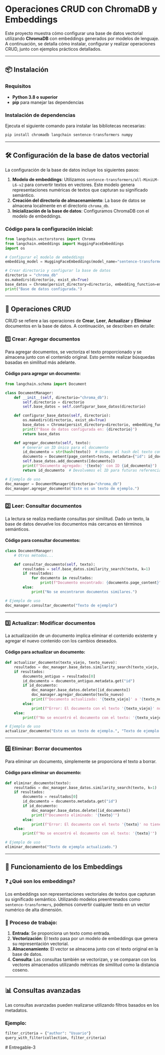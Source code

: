 # Operaciones CRUD con ChromaDB y Embeddings

Este proyecto muestra cómo configurar una base de datos vectorial utilizando **ChromaDB** con embeddings generados por modelos de lenguaje. A continuación, se detalla cómo instalar, configurar y realizar operaciones CRUD, junto con ejemplos prácticos detallados.

---

## 📦 Instalación

### Requisitos
- **Python 3.8 o superior**
- **pip** para manejar las dependencias

### Instalación de dependencias
Ejecuta el siguiente comando para instalar las bibliotecas necesarias:

```bash
pip install chromadb langchain sentence-transformers numpy
```

---

## 🛠 Configuración de la base de datos vectorial

La configuración de la base de datos incluye los siguientes pasos:

1. **Modelo de embeddings**: Utilizamos `sentence-transformers/all-MiniLM-L6-v2` para convertir textos en vectores. Este modelo genera representaciones numéricas de textos que capturan su significado semántico.
2. **Creación del directorio de almacenamiento**: La base de datos se almacena localmente en el directorio `chroma_db`.
3. **Inicialización de la base de datos**: Configuramos ChromaDB con el modelo de embeddings.

### Código para la configuración inicial:

```python
from langchain.vectorstores import Chroma
from langchain.embeddings import HuggingFaceEmbeddings
import os

# Configurar el modelo de embeddings
embedding_model = HuggingFaceEmbeddings(model_name="sentence-transformers/all-MiniLM-L6-v2")

# Crear directorio y configurar la base de datos
directorio = "chroma_db"
os.makedirs(directorio, exist_ok=True)
base_datos = Chroma(persist_directory=directorio, embedding_function=embedding_model)
print("Base de datos configurada.")
```

---

## 🔄 Operaciones CRUD

CRUD se refiere a las operaciones de **Crear**, **Leer**, **Actualizar** y **Eliminar** documentos en la base de datos. A continuación, se describen en detalle:

### 1️⃣ **Crear: Agregar documentos**
Para agregar documentos, se vectoriza el texto proporcionado y se almacena junto con el contenido original. Esto permite realizar búsquedas basadas en similitud más adelante.

#### Código para agregar un documento:

```python
from langchain.schema import Document

class DocumentManager:
    def __init__(self, directorio="chroma_db"):
        self.directorio = directorio
        self.base_datos = self.configurar_base_datos(directorio)

    def configurar_base_datos(self, directorio):
        os.makedirs(directorio, exist_ok=True)
        base_datos = Chroma(persist_directory=directorio, embedding_function=embedding_model)
        print(f"Base de datos configurada en: {directorio}")
        return base_datos

    def agregar_documento(self, texto):
        # Generar un ID único para el documento
        id_documento = str(hash(texto))  # Usamos el hash del texto como ID
        documento = Document(page_content=texto, metadata={"id": id_documento})
        self.base_datos.add_documents([documento])
        print(f"Documento agregado: '{texto}' con ID {id_documento}")
        return id_documento  # Devolvemos el ID para futuras referencias

# Ejemplo de uso
doc_manager = DocumentManager(directorio="chroma_db")
doc_manager.agregar_documento("Este es un texto de ejemplo.")
```

---

### 2️⃣ **Leer: Consultar documentos**
La lectura se realiza mediante consultas por similitud. Dado un texto, la base de datos devuelve los documentos más cercanos en términos semánticos.

#### Código para consultar documentos:

```python
class DocumentManager:
    # Otros métodos...

    def consultar_documento(self, texto):
        resultados = self.base_datos.similarity_search(texto, k=1)
        if resultados:
            for documento in resultados:
                print(f"Documento encontrado: {documento.page_content}")
        else:
            print("No se encontraron documentos similares.")

# Ejemplo de uso
doc_manager.consultar_documento("Texto de ejemplo")
```

---

### 3️⃣ **Actualizar: Modificar documentos**
La actualización de un documento implica eliminar el contenido existente y agregar el nuevo contenido con los cambios deseados.

#### Código para actualizar un documento:

```python
def actualizar_documento(texto_viejo, texto_nuevo):
    resultados = doc_manager.base_datos.similarity_search(texto_viejo, k=1)
    if resultados:
        documento_antiguo = resultados[0]
        id_documento = documento_antiguo.metadata.get("id")
        if id_documento:
            doc_manager.base_datos.delete([id_documento])
            doc_manager.agregar_documento(texto_nuevo)
            print(f"Documento actualizado: '{texto_viejo}' a '{texto_nuevo}'")
        else:
            print(f"Error: El documento con el texto '{texto_viejo}' no tiene un ID válido.")
    else:
        print(f"No se encontró el documento con el texto: '{texto_viejo}'")

# Ejemplo de uso
actualizar_documento("Este es un texto de ejemplo.", "Texto de ejemplo actualizado.")
```

---

### 4️⃣ **Eliminar: Borrar documentos**
Para eliminar un documento, simplemente se proporciona el texto a borrar.

#### Código para eliminar un documento:

```python
def eliminar_documento(texto):
    resultados = doc_manager.base_datos.similarity_search(texto, k=1)
    if resultados:
        documento = resultados[0]
        id_documento = documento.metadata.get("id")
        if id_documento:
            doc_manager.base_datos.delete([id_documento])
            print(f"Documento eliminado: '{texto}'")
        else:
            print(f"Error: El documento con el texto '{texto}' no tiene un ID válido.")
    else:
        print(f"No se encontró el documento con el texto: '{texto}'")

# Ejemplo de uso
eliminar_documento("Texto de ejemplo actualizado.")
```

---

## 📖 Funcionamiento de los Embeddings

### ❓ **¿Qué son los embeddings?**
Los embeddings son representaciones vectoriales de textos que capturan su significado semántico. Utilizando modelos preentrenados como `sentence-transformers`, podemos convertir cualquier texto en un vector numérico de alta dimensión.

### 🔄 **Proceso de trabajo:**
1. **Entrada**: Se proporciona un texto como entrada.
2. **Vectorización**: El texto pasa por un modelo de embeddings que genera su representación vectorial.
3. **Almacenamiento**: El vector se almacena junto con el texto original en la base de datos.
4. **Consulta**: Las consultas también se vectorizan, y se comparan con los vectores almacenados utilizando métricas de similitud como la distancia coseno.

---

## 📊 **Consultas avanzadas**
Las consultas avanzadas pueden realizarse utilizando filtros basados en los metadatos.

### Ejemplo:
```python
filter_criteria = {"author": "Usuario"}
query_with_filter(collection, filter_criteria)
```
#   E n t r e g a b l e - 3  
 
